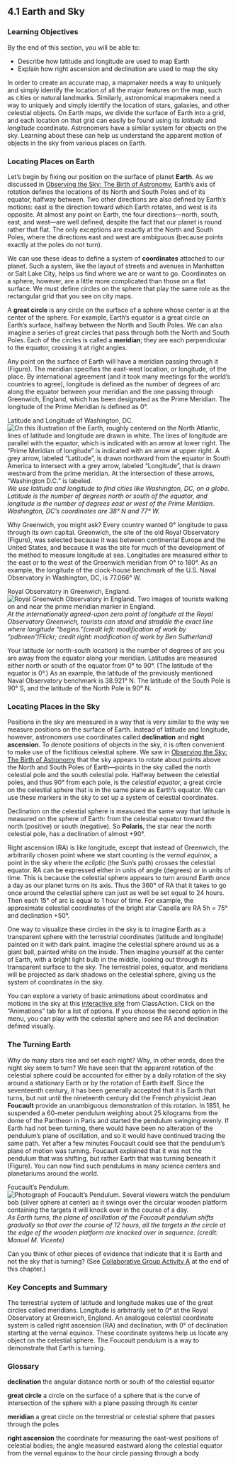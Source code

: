##  4.1 Earth and Sky 

### Learning Objectives

By the end of this section, you will be able to:

  - Describe how latitude and longitude are used to map Earth
  - Explain how right ascension and declination are used to map the sky

In order to create an accurate map, a mapmaker needs a way to uniquely and simply identify the location of all the major features on the map, such as cities or natural landmarks. Similarly, astronomical mapmakers need a way to uniquely and simply identify the location of stars, galaxies, and other celestial objects. On Earth maps, we divide the surface of Earth into a grid, and each location on that grid can easily be found using its _latitude_ and _longitude_ coordinate. Astronomers have a similar system for objects on the sky. Learning about these can help us understand the apparent motion of objects in the sky from various places on Earth.

### Locating Places on Earth

Let’s begin by fixing our position on the surface of planet **Earth**. As we discussed in [Observing the Sky: The Birth of Astronomy][1], Earth’s axis of rotation defines the locations of its North and South Poles and of its equator, halfway between. Two other directions are also defined by Earth’s motions: east is the direction toward which Earth rotates, and west is its opposite. At almost any point on Earth, the four directions—north, south, east, and west—are well defined, despite the fact that our planet is round rather that flat. The only exceptions are exactly at the North and South Poles, where the directions east and west are ambiguous (because points exactly at the poles do not turn).

We can use these ideas to define a system of **coordinates** attached to our planet. Such a system, like the layout of streets and avenues in Manhattan or Salt Lake City, helps us find where we are or want to go. Coordinates on a sphere, however, are a little more complicated than those on a flat surface. We must define circles on the sphere that play the same role as the rectangular grid that you see on city maps.

A **great circle** is any circle on the surface of a sphere whose center is at the center of the sphere. For example, Earth’s equator is a great circle on Earth’s surface, halfway between the North and South Poles. We can also imagine a series of great circles that pass through both the North and South Poles. Each of the circles is called a **meridian**; they are each perpendicular to the equator, crossing it at right angles.

Any point on the surface of Earth will have a meridian passing through it (Figure). The meridian specifies the east-west location, or longitude, of the place. By international agreement (and it took many meetings for the world’s countries to agree), longitude is defined as the number of degrees of arc along the equator between your meridian and the one passing through Greenwich, England, which has been designated as the Prime Meridian. The longitude of the Prime Meridian is defined as 0°.

Latitude and Longitude of Washington, DC. ![On this illustration of the Earth, roughly centered on the North Atlantic, lines of latitude and longitude are drawn in white. The lines of longitude are parallel with the equator, which is indicated with an arrow at lower right. The “Prime Meridian of longitude” is indicated with an arrow at upper right. A grey arrow, labeled “Latitude”, is drawn northward from the equator in South America to intersect with a grey arrow, labeled “Longitude”, that is drawn westward from the prime meridian. At the intersection of these arrows, “Washington D.C.” is labeled.][2] _We use latitude and longitude to find cities like Washington, DC, on a globe. Latitude is the number of degrees north or south of the equator, and longitude is the number of degrees east or west of the Prime Meridian. Washington, DC’s coordinates are 38° N and 77° W._

Why Greenwich, you might ask? Every country wanted 0° longitude to pass through its own capital. Greenwich, the site of the old Royal Observatory (Figure), was selected because it was between continental Europe and the United States, and because it was the site for much of the development of the method to measure longitude at sea. Longitudes are measured either to the east or to the west of the Greenwich meridian from 0° to 180°. As an example, the longitude of the clock-house benchmark of the U.S. Naval Observatory in Washington, DC, is 77.066° W.

Royal Observatory in Greenwich, England. ![Royal Greenwich Observatory in England. Two images of tourists walking on and near the prime meridian marker in England.][3] _At the internationally agreed-upon zero point of longitude at the Royal Observatory Greenwich, tourists can stand and straddle the exact line where longitude “begins.”(credit left: modification of work by “pdbreen”/Flickr; credit right: modification of work by Ben Sutherland)_

Your latitude (or north-south location) is the number of degrees of arc you are away from the equator along your meridian. Latitudes are measured either north or south of the equator from 0° to 90°. (The latitude of the equator is 0°.) As an example, the latitude of the previously mentioned Naval Observatory benchmark is 38.921° N. The latitude of the South Pole is 90° S, and the latitude of the North Pole is 90° N.

### Locating Places in the Sky

Positions in the sky are measured in a way that is very similar to the way we measure positions on the surface of Earth. Instead of latitude and longitude, however, astronomers use coordinates called **declination** and **right ascension**. To denote positions of objects in the sky, it is often convenient to make use of the fictitious celestial sphere. We saw in [Observing the Sky: The Birth of Astronomy][1] that the sky appears to rotate about points above the North and South Poles of Earth—points in the sky called the north celestial pole and the south celestial pole. Halfway between the celestial poles, and thus 90° from each pole, is the _celestial equator,_ a great circle on the celestial sphere that is in the same plane as Earth’s equator. We can use these markers in the sky to set up a system of celestial coordinates.

Declination on the celestial sphere is measured the same way that latitude is measured on the sphere of Earth: from the celestial equator toward the north (positive) or south (negative). So **Polaris**, the star near the north celestial pole, has a declination of almost +90°.

Right ascension (RA) is like longitude, except that instead of Greenwich, the arbitrarily chosen point where we start counting is the _vernal equinox_, a point in the sky where the _ecliptic_ (the Sun’s path) crosses the celestial equator. RA can be expressed either in units of angle (degrees) or in units of time. This is because the celestial sphere appears to turn around Earth once a day as our planet turns on its axis. Thus the 360° of RA that it takes to go once around the celestial sphere can just as well be set equal to 24 hours. Then each 15° of arc is equal to 1 hour of time. For example, the approximate celestial coordinates of the bright star Capella are RA 5h = 75° and declination +50°.

One way to visualize these circles in the sky is to imagine Earth as a transparent sphere with the terrestrial coordinates (latitude and longitude) painted on it with dark paint. Imagine the celestial sphere around us as a giant ball, painted white on the inside. Then imagine yourself at the center of Earth, with a bright light bulb in the middle, looking out through its transparent surface to the sky. The terrestrial poles, equator, and meridians will be projected as dark shadows on the celestial sphere, giving us the system of coordinates in the sky.

You can explore a variety of basic animations about coordinates and motions in the sky at this [interactive site][4] from ClassAction. Click on the “Animations” tab for a list of options. If you choose the second option in the menu, you can play with the celestial sphere and see RA and declination defined visually.

### The Turning Earth

Why do many stars rise and set each night? Why, in other words, does the night sky seem to turn? We have seen that the apparent rotation of the celestial sphere could be accounted for either by a daily rotation of the sky around a stationary Earth or by the rotation of Earth itself. Since the seventeenth century, it has been generally accepted that it is Earth that turns, but not until the nineteenth century did the French physicist Jean **Foucault** provide an unambiguous demonstration of this rotation. In 1851, he suspended a 60-meter pendulum weighing about 25 kilograms from the dome of the Pantheon in Paris and started the pendulum swinging evenly. If Earth had not been turning, there would have been no alteration of the pendulum’s plane of oscillation, and so it would have continued tracing the same path. Yet after a few minutes Foucault could see that the pendulum’s plane of motion was turning. Foucault explained that it was not the pendulum that was shifting, but rather Earth that was turning beneath it (Figure). You can now find such pendulums in many science centers and planetariums around the world.

Foucault’s Pendulum. ![Photograph of Foucault’s Pendulum. Several viewers watch the pendulum bob \(silver sphere at center\) as it swings over the circular wooden platform containing the targets it will knock over in the course of a day.][5] _As Earth turns, the plane of oscillation of the Foucault pendulum shifts gradually so that over the course of 12 hours, all the targets in the circle at the edge of the wooden platform are knocked over in sequence. (credit: Manuel M. Vicente)_

Can you think of other pieces of evidence that indicate that it is Earth and not the sky that is turning? (See [Collaborative Group Activity A][6] at the end of this chapter.)

### Key Concepts and Summary

The terrestrial system of latitude and longitude makes use of the great circles called meridians. Longitude is arbitrarily set to 0° at the Royal Observatory at Greenwich, England. An analogous celestial coordinate system is called right ascension (RA) and declination, with 0° of declination starting at the vernal equinox. These coordinate systems help us locate any object on the celestial sphere. The Foucault pendulum is a way to demonstrate that Earth is turning.

### Glossary

**declination** the angular distance north or south of the celestial equator 

**great circle** a circle on the surface of a sphere that is the curve of intersection of the sphere with a plane passing through its center 

**meridian** a great circle on the terrestrial or celestial sphere that passes through the poles 

**right ascension** the coordinate for measuring the east-west positions of celestial bodies; the angle measured eastward along the celestial equator from the vernal equinox to the hour circle passing through a body 

   [1]: /contents/2e737be8-ea65-48c3-aa0a-9f35b4c6a966@14.4:5669c796-2b05-4a8f-96ac-85939b9b32af@3
   [2]: https://cnx.org/resources/4b4c19b8abd659852e25104984ae9fe2e88798dd/OSC_Astro_04_01_Washington.jpg
   [3]: https://cnx.org/resources/8ac1c88eebe3f7a7d4827d8b2cca59a19d45ce8b/OSC_Astro_04_01_Royal.jpg
   [4]: https://openstaxcollege.org/l/30anicoormot
   [5]: https://cnx.org/resources/653d30e668d03359f8a7c38b42264c85b4a28afa/OSC_Astro_04_01_Foucault.jpg
   [6]: /contents/2e737be8-ea65-48c3-aa0a-9f35b4c6a966@14.4:e6b95fa8-0f58-47c0-b3fa-cb82c29696d9@7#fs-id1168047343535


